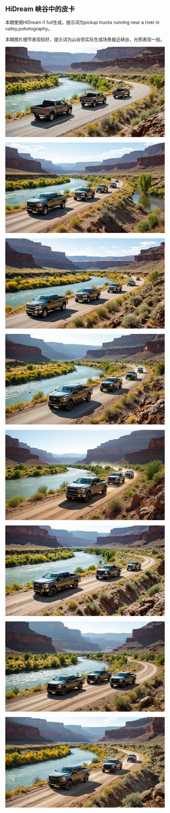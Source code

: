 ## HiDream 峡谷中的皮卡

本期使用HiDream i1 full生成，提示词为pickup trucks running near a river in valley,pohotography。

本期图片细节表现较好，提示词为山谷但实际生成场景接近峡谷，光照表现一般。

![ComfyUI_00011_.jpg](https://github.com/Willian7004/media-blog/blob/main/files/202505/2025051107/ComfyUI_00011_.jpg?raw=true)

![ComfyUI_00012_.jpg](https://github.com/Willian7004/media-blog/blob/main/files/202505/2025051107/ComfyUI_00012_.jpg?raw=true)

![ComfyUI_00013_.jpg](https://github.com/Willian7004/media-blog/blob/main/files/202505/2025051107/ComfyUI_00013_.jpg?raw=true)

![ComfyUI_00015_.jpg](https://github.com/Willian7004/media-blog/blob/main/files/202505/2025051107/ComfyUI_00015_.jpg?raw=true)

![ComfyUI_00016_.jpg](https://github.com/Willian7004/media-blog/blob/main/files/202505/2025051107/ComfyUI_00016_.jpg?raw=true)

![ComfyUI_00017_.jpg](https://github.com/Willian7004/media-blog/blob/main/files/202505/2025051107/ComfyUI_00017_.jpg?raw=true)

![ComfyUI_00019_.jpg](https://github.com/Willian7004/media-blog/blob/main/files/202505/2025051107/ComfyUI_00019_.jpg?raw=true)

![ComfyUI_00020_.jpg](https://github.com/Willian7004/media-blog/blob/main/files/202505/2025051107/ComfyUI_00020_.jpg?raw=true)
